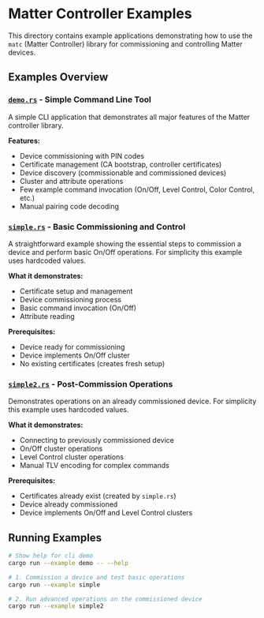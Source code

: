 # Matter Controller Examples

This directory contains example applications demonstrating how to use the `matc` (Matter Controller) library for commissioning and controlling Matter devices.

## Examples Overview

### [`demo.rs`](demo.rs) - Simple Command Line Tool

A simple CLI application that demonstrates all major features of the Matter controller library.

**Features:**
- Device commissioning with PIN codes
- Certificate management (CA bootstrap, controller certificates)
- Device discovery (commissionable and commissioned devices)
- Cluster and attribute operations
- Few example command invocation (On/Off, Level Control, Color Control, etc.)
- Manual pairing code decoding


### [`simple.rs`](simple.rs) - Basic Commissioning and Control

A straightforward example showing the essential steps to commission a device and perform basic On/Off operations.
For simplicity this example uses hardcoded values.

**What it demonstrates:**
- Certificate setup and management
- Device commissioning process
- Basic command invocation (On/Off)
- Attribute reading

**Prerequisites:**
- Device ready for commissioning
- Device implements On/Off cluster
- No existing certificates (creates fresh setup)


### [`simple2.rs`](simple2.rs) - Post-Commission Operations

Demonstrates operations on an already commissioned device.
For simplicity this example uses hardcoded values.

**What it demonstrates:**
- Connecting to previously commissioned device
- On/Off cluster operations
- Level Control cluster operations
- Manual TLV encoding for complex commands

**Prerequisites:**
- Certificates already exist (created by `simple.rs`)
- Device already commissioned
- Device implements On/Off and Level Control clusters


## Running Examples

```bash
# Show help for cli demo
cargo run --example demo -- --help

# 1. Commission a device and test basic operations
cargo run --example simple

# 2. Run advanced operations on the commissioned device
cargo run --example simple2
```

